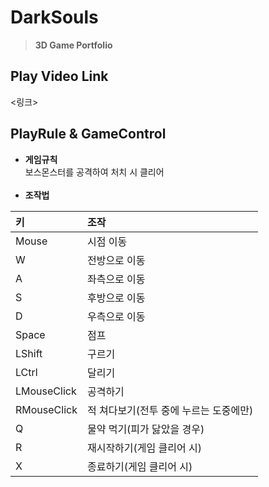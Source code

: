 # DarkSouls
> **3D Game Portfolio**<br>

## Play Video Link
<링크>

## PlayRule & GameControl
- **게임규칙** <br>
보스몬스터를 공격하여 처치 시 클리어<br><br>
- **조작법** <br>
  
|키|조작|
|:---|:---|
|Mouse|시점 이동|
|W|전방으로 이동|
|A|좌측으로 이동|
|S|후방으로 이동|
|D|우측으로 이동|
|Space|점프|
|LShift|구르기|
|LCtrl|달리기|
|LMouseClick|공격하기|
|RMouseClick|적 쳐다보기(전투 중에 누르는 도중에만)|
|Q|물약 먹기(피가 닳았을 경우)|
|R|재시작하기(게임 클리어 시)|
|X|종료하기(게임 클리어 시)|

